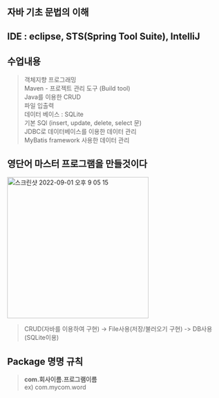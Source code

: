 ## 자바 기초 문법의 이해
## IDE : eclipse, STS(Spring Tool Suite), IntelliJ 
## 수업내용
> 객체지향 프로그래밍 <br>
> Maven - 프로젝트 관리 도구 (Build tool) <br>
> Java를 이용한 CRUD <br>
> 파일 입출력 <br>
> 데이터 베이스 : SQLite <br>
> 기본 SQl (insert, update, delete, select 문) <br>
> JDBC로 데이터베이스를 이용한 데이터 관리 <br>
> MyBatis framework 사용한 데이터 관리 <br>

## 영단어 마스터 프로그램을 만들것이다 <br>
<img width="327" alt="스크린샷 2022-09-01 오후 9 05 15" src="https://user-images.githubusercontent.com/103713510/187909827-4453b56a-e8d2-46a9-bd93-143ac35192f0.png"> <br>
> CRUD(자바를 이용하여 구현) -> File사용(저장/불러오기 구현) -> DB사용(SQLite이용) <br>

## Package 명명 규칙
> **com.회사이름.프로그램이름**<br>
> ex) com.mycom.word<br>
